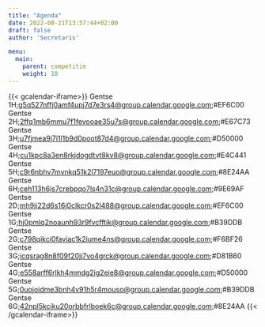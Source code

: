 ```yaml
---
title: "Agenda"
date: 2022-08-21T13:57:44+02:00
draft: false
author: 'Secretaris'

menu:
  main:
    parent: competitie
    weight: 10
---
```


{{< gcalendar-iframe>}}
Gentse 1H;g5q527nffj0amf4upj7d7e3rs4@group.calendar.google.com;#EF6C00
Gentse 2H;2ffq1mb6mmu7f1fevooae35u7s@group.calendar.google.com;#E67C73
Gentse 3H;u7fjmea9j7i1l1b9d0poot87d4@group.calendar.google.com;#D50000
Gentse 4H;cu1kpc8a3en8rkjdogdtvt8kv8@group.calendar.google.com;#E4C441
Gentse 5H;c9r6nbhv7mvnkq51k2l7197euo@group.calendar.google.com;#8E24AA
Gentse 6H;ceh113h6js7crebpqo7ls4n31c@group.calendar.google.com;#9E69AF
Gentse 2D;mh9ji22d6s16j0clkcr0s2l488@group.calendar.google.com;#EF6C00
Gentse 1G;hj0pmlq2noaunh93r9fvcfftik@group.calendar.google.com;#B39DDB
Gentse 2G;c798qikci0faviac1k2iume4ns@group.calendar.google.com;#F6BF26
Gentse 3G;icqsrag8n8f09f20jj7vo4grck@group.calendar.google.com;#D81B60
Gentse 4G;e558arff6rlkh4mmdg2ig2eie8@group.calendar.google.com;#D50000
Gentse 5G;0uojoidme3bnh4v91h5r4mouso@group.calendar.google.com;#B39DDB
Gentse 6G;42npl5kciku20orbbfrlboek6c@group.calendar.google.com;#8E24AA
{{< /gcalendar-iframe>}}